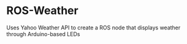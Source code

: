 # ROS-Weather
Uses Yahoo Weather API to create a ROS node that displays weather through Arduino-based LEDs
